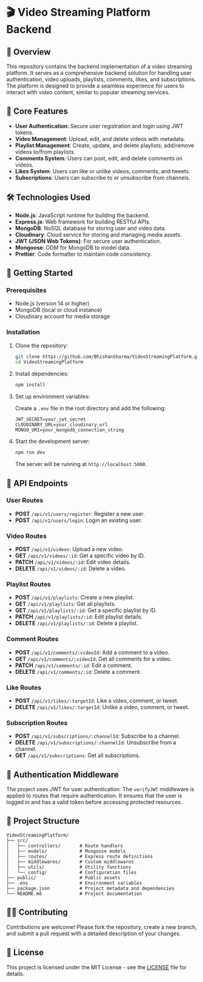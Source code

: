 # 🎬 Video Streaming Platform Backend

## 📖 Overview

This repository contains the backend implementation of a video streaming platform. It serves as a comprehensive backend solution for handling user authentication, video uploads, playlists, comments, likes, and subscriptions. The platform is designed to provide a seamless experience for users to interact with video content, similar to popular streaming services.

## 🧱 Core Features

* **User Authentication**: Secure user registration and login using JWT tokens.
* **Video Management**: Upload, edit, and delete videos with metadata.
* **Playlist Management**: Create, update, and delete playlists; add/remove videos to/from playlists.
* **Comments System**: Users can post, edit, and delete comments on videos.
* **Likes System**: Users can like or unlike videos, comments, and tweets.
* **Subscriptions**: Users can subscribe to or unsubscribe from channels.

## 🛠 Technologies Used

* **Node.js**: JavaScript runtime for building the backend.
* **Express.js**: Web framework for building RESTful APIs.
* **MongoDB**: NoSQL database for storing user and video data.
* **Cloudinary**: Cloud service for storing and managing media assets.
* **JWT (JSON Web Tokens)**: For secure user authentication.
* **Mongoose**: ODM for MongoDB to model data.
* **Prettier**: Code formatter to maintain code consistency.

## 🚀 Getting Started

### Prerequisites

* Node.js (version 14 or higher)
* MongoDB (local or cloud instance)
* Cloudinary account for media storage

### Installation

1. Clone the repository:

   ```bash
   git clone https://github.com/BhishanSharma/VideoStreamingPlatform.git
   cd VideoStreamingPlatform
   ```

2. Install dependencies:

   ```bash
   npm install
   ```

3. Set up environment variables:

   Create a `.env` file in the root directory and add the following:

   ```
   JWT_SECRET=your_jwt_secret
   CLOUDINARY_URL=your_cloudinary_url
   MONGO_URI=your_mongodb_connection_string
   ```

4. Start the development server:

   ```bash
   npm run dev
   ```

   The server will be running at `http://localhost:5000`.

## 🧪 API Endpoints

### User Routes

* **POST** `/api/v1/users/register`: Register a new user.
* **POST** `/api/v1/users/login`: Login an existing user.

### Video Routes

* **POST** `/api/v1/videos`: Upload a new video.
* **GET** `/api/v1/videos/:id`: Get a specific video by ID.
* **PATCH** `/api/v1/videos/:id`: Edit video details.
* **DELETE** `/api/v1/videos/:id`: Delete a video.

### Playlist Routes

* **POST** `/api/v1/playlists`: Create a new playlist.
* **GET** `/api/v1/playlists`: Get all playlists.
* **GET** `/api/v1/playlists/:id`: Get a specific playlist by ID.
* **PATCH** `/api/v1/playlists/:id`: Edit playlist details.
* **DELETE** `/api/v1/playlists/:id`: Delete a playlist.

### Comment Routes

* **POST** `/api/v1/comments/:videoId`: Add a comment to a video.
* **GET** `/api/v1/comments/:videoId`: Get all comments for a video.
* **PATCH** `/api/v1/comments/:id`: Edit a comment.
* **DELETE** `/api/v1/comments/:id`: Delete a comment.

### Like Routes

* **POST** `/api/v1/likes/:targetId`: Like a video, comment, or tweet.
* **DELETE** `/api/v1/likes/:targetId`: Unlike a video, comment, or tweet.

### Subscription Routes

* **POST** `/api/v1/subscriptions/:channelId`: Subscribe to a channel.
* **DELETE** `/api/v1/subscriptions/:channelId`: Unsubscribe from a channel.
* **GET** `/api/v1/subscriptions`: Get all subscriptions.

## 🔐 Authentication Middleware

The project uses JWT for user authentication. The `verifyJWT` middleware is applied to routes that require authentication. It ensures that the user is logged in and has a valid token before accessing protected resources.

## 📂 Project Structure

```
VideoStreamingPlatform/
├── src/
│   ├── controllers/       # Route handlers
│   ├── models/            # Mongoose models
│   ├── routes/            # Express route definitions
│   ├── middlewares/       # Custom middlewares
│   ├── utils/             # Utility functions
│   └── config/            # Configuration files
├── public/                # Public assets
├── .env                   # Environment variables
├── package.json           # Project metadata and dependencies
└── README.md              # Project documentation
```

## 🧑‍💻 Contributing

Contributions are welcome! Please fork the repository, create a new branch, and submit a pull request with a detailed description of your changes.

## 📄 License

This project is licensed under the MIT License - see the [LICENSE](LICENSE) file for details.
